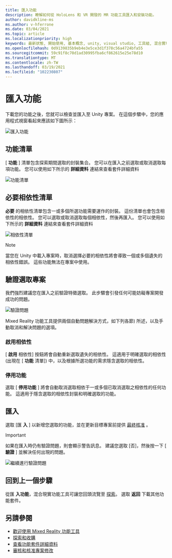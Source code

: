 ```yaml
---
title: 匯入功能
description: 瞭解如何從 HoloLens 和 VR 開發的 MR 功能工具匯入和安裝功能。
author: davidkline-ms
ms.author: v-hferrone
ms.date: 03/04/2021
ms.topic: article
ms.localizationpriority: high
keywords: 最新狀態, 開始使用, 基本概念, unity, visual studio, 工具組, 混合實境頭戴式裝置, windows 混合實境頭戴式裝置, 虛擬實境頭戴式裝置, 安裝, Windows, HoloLens, 模擬器, unreal, openxr
ms.openlocfilehash: 0d9139835b9eb4e3e5ce3d1f378c56a4724bfa55
ms.sourcegitcommit: 59c91f8c70d1ad30995fba6cf862615e25e78d10
ms.translationtype: MT
ms.contentlocale: zh-TW
ms.lasthandoff: 03/19/2021
ms.locfileid: "102230807"
---
```

# <a name="importing-features"></a>匯入功能

下載您的功能之後，您就可以檢查並匯入至 Unity 專案。 在這個步驟中，您的應用程式視窗看起來應該如下圖所示：

![匯入功能](images/FeatureToolImport.png)

## <a name="features-list"></a>功能清單

[ **功能** ] 清單包含探索期間選取的封裝集合。 您可以在匯入之前選取或取消選取每項功能。 您可以使用如下所示的 **詳細資料** 連結來查看套件詳細資料

![功能清單](images/FeaturesList.png)

## <a name="required-dependencies-list"></a>必要相依性清單

**必要** 的相依性清單包含一或多個所選功能需要運作的封裝。 這份清單也會包含相依性的相依性。 您可以選取或取消選取每個相依性，然後再匯入。 您可以使用如下所示的 **詳細資料** 連結來查看套件詳細資料

![相依性清單](images/RequiredDependencyList.png)

> [!NOTE]
> 當您在 Unity 中載入專案時，取消選擇必要的相依性將會導致一個或多個遺失的相依性錯誤。 這些功能無法在專案中使用。

## <a name="validating-selections"></a>驗證選取專案

我們強烈建議您在匯入之前驗證特徵選取。 此步驟會引發任何可能妨礙專案開發成功的問題。

![驗證問題](images/ValidationIssues.png)

Mixed Reality 功能工具提供兩個自動問題解決方式，如下列各節) 所述，以及手動取消和解決問題的選項。

### <a name="enable-dependencies"></a>啟用相依性

[ **啟用** 相依性] 按鈕將會自動重新選取遺失的相依性。 這適用于明確選取的相依性 (出現在 [ **功能** 清單]) 中，以及根據所選功能的需求隱含選取的相依性。

### <a name="disable-features"></a>停用功能

選取 [ **停用功能** ] 將會自動取消選取相依于一或多個已取消選取之相依性的任何功能。 這適用于隱含選取的相依性封裝和明確選取的功能。

## <a name="importing"></a>匯入

選取 [匯 **入** ] 以新增您選取的功能，並在更新目標專案前提供 [最終核准](reviewing-changes.md) 。

> [!IMPORTANT]
> 如果在匯入時仍有驗證問題，則會顯示警告訊息。 建議您選取 [否]，然後按一下 [ **驗證** ] 並解決任何出現的問題。
>
> ![繼續進行驗證問題](images/ValidationContinueAnyway.png)

## <a name="going-back-to-the-previous-step"></a>回到上一個步驟

從匯 **入功能**，混合現實功能工具可讓您回頭流覽至 [探索](discovering-features.md)。 選取 **返回** 下載其他功能套件。

## <a name="see-also"></a>另請參閱

- [歡迎使用 Mixed Reality 功能工具](welcome-to-mr-feature-tool.md)
- [探索和收購](discovering-features.md)
- [查看功能套件詳細資料](viewing-package-details.md)
- [審核和核准專案修改](reviewing-changes.md)